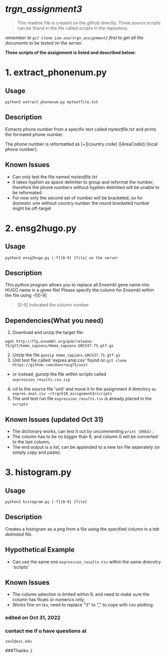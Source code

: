 # *trgn_assignment3*

> This readme file is created on the github directly. 
  Three source scripts can be found in the file called *scripts* in the repository.

*remember to `git clone Loe-zou/trgn_assignment3` first to get all the documents to be tested on the server.*

**Three scripts of the assignment is listed and described below:**


# 1. extract_phonenum.py

## Usage

```
python3 extract_phonenum.py mytextfile.txt
```

## Description

Extracts phone number from a specific text called *mytextfile.txt* and prints the formated phone number.

The phone number is reformatted as [+][country code] ([AreaCode]) [local phone number].

## Known Issues

- Can only test the file named *mytextfile.txt*
- It takes hyphon as space delimiter to group and reformat the number, therefore the phone numbers without hyphen delimited will be unable to be reformated
- For now only the second set of number will be bracketed, so for domestic one without country number the round bracketed number might be off-target

# 2. ensg2hugo.py

## Usage
```
python3 ensg2hugo.py [-f][0-9] [file] on the server
```

## Description

This python program allows you to replace all Ensembl gene name into HUGO name in a given file! Please specify the column for Ensembl within the file using -f[0-9] 

>[0-9] indicated the column number


## Dependencies(What you need)

1. Download and unzip the target file:

```
wget http://ftp.ensembl.org/pub/release-75/gtf/homo_sapiens/Homo_sapiens.GRCh37.75.gtf.gz
```
2. Unzip the file `gunzip Homo_sapiens.GRCh37.75.gtf.gz`
3. Unit test file called 'expres.anal.csv' found on ``git clone https://github.com/davcraig75/unit``
  - or instead, gunzip the file within scripts called `expression_results.csv.zip`
4. cd to the source file 'unit' and move it to the assignment 4 directory 
   ``mv expres.anal.csv ~/trgn510_assignment4/scripts``
5. The unit test run file `expression_results.tsv` is already placed in the `scripts`

## Known Issues (updated Oct 31)
- The dictionary works, can test it out by uncommenting `print (ENSG)` ;
- The column has to be no bigger than 9, and column 0 will be converted to the last column;
- The end output is a list, can be appended to a new tsv file seperately (or simply copy and paste).

# 3. histogram.py
## Usage
```python3 histogram.py [-f][0-9] [file]```

## Description
Creates a histogram as a png from a file using the specified column in a *tab delimited* file.

## Hypothetical Example
- Can use the same one `expression_results.tsv` within the same direcotry 'scripts'

## Known Issues
- The column selection is limited within 9, and need to make sure the column has floats or numerics only;
- Works fine on tsv, need to replace "\t" to "," to cope with csv plotting.


### edited on Oct 31, 2022
### contact me if u have questions at 
```
zoul@usc.edu
```
###Thanks :)
